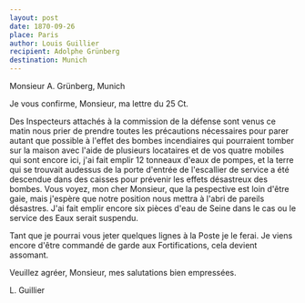 ```yaml
---
layout: post
date: 1870-09-26
place: Paris
author: Louis Guillier
recipient: Adolphe Grünberg
destination: Munich
---
```


Monsieur A. Grünberg, Munich


Je vous confirme, Monsieur, ma lettre du 25 Ct.

Des Inspecteurs attachés à la commission de la défense sont venus ce matin nous
prier de prendre toutes les précautions nécessaires pour parer autant que
possible à l'effet des bombes incendiaires qui pourraient tomber sur la maison
avec l'aide de plusieurs locataires et de vos quatre mobiles qui sont encore
ici, j'ai fait emplir 12 tonneaux d'eaux de pompes, et la terre qui se trouvait
audessus de la porte d'entrée de l'escallier de service a été descendue dans
des caisses pour prévenir les effets désastreux des bombes. Vous voyez, mon
cher Monsieur, que la pespective est loin d'être gaie, mais j'espère que notre
position nous mettra à l'abri de pareils désastres. J'ai fait emplir encore six
pièces d'eau de Seine dans le cas ou le service des Eaux serait suspendu.

Tant que je pourrai vous jeter quelques lignes à la Poste je le ferai. Je viens
encore d'être commandé de garde aux Fortifications, cela devient assomant.

Veuillez agréer, Monsieur, mes salutations bien empressées.


L. Guillier
